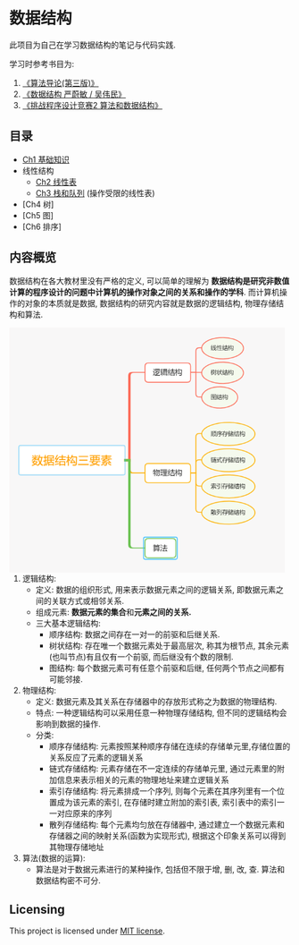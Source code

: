 # 数据结构

此项目为自己在学习数据结构的笔记与代码实践. 

学习时参考书目为:

1. [《算法导论(第三版)》](https://book.douban.com/subject/20432061/)
2. [《数据结构 严蔚敏 / 吴伟民》](https://book.douban.com/subject/2024655/)
3. [《挑战程序设计竞赛2 算法和数据结构》](https://book.douban.com/subject/26886659/)

## 目录

- [Ch1 基础知识](Ch1基础知识/README.md)
- 线性结构
  - [Ch2 线性表](Ch2线性表/README.md)
  - [Ch3 栈和队列]() (操作受限的线性表)
- [Ch4 树]
- [Ch5 图]
- [Ch6 排序]

## 内容概览

数据结构在各大教材里没有严格的定义, 可以简单的理解为 **数据结构是研究非数值计算的程序设计的问题中计算机的操作对象之间的关系和操作的学科**. 而计算机操作的对象的本质就是数据,  数据结构的研究内容就是数据的逻辑结构, 物理存储结构和算法.

<img src="img/image-20200509091129440.png" alt="image-20200509091129440" title="数据结构三要素" style="zoom:70%;" align="left" />



1. 逻辑结构:
   * 定义: 数据的组织形式, 用来表示数据元素之间的逻辑关系, 即数据元素之间的关联方式或相邻关系.
   * 组成元素: **数据元素的集合**和**元素之间的关系.**
   * 三大基本逻辑结构: 
     * 顺序结构: 数据之间存在一对一的前驱和后继关系.
     *  树状结构: 存在唯一个数据元素处于最高层次, 称其为根节点, 其余元素(也叫节点)有且仅有一个前驱, 而后继没有个数的限制.
     *  图结构: 每个数据元素可有任意个前驱和后继, 任何两个节点之间都有可能邻接.
2. 物理结构:
   * 定义: 数据元素及其关系在存储器中的存放形式称之为数据的物理结构.
   * 特点: 一种逻辑结构可以采用任意一种物理存储结构, 但不同的逻辑结构会影响到数据的操作.
   * 分类: 
     * 顺序存储结构: 元素按照某种顺序存储在连续的存储单元里,存储位置的关系反应了元素的逻辑关系
     * 链式存储结构: 元素存储在不一定连续的存储单元里, 通过元素里的附加信息来表示相关的元素的物理地址来建立逻辑关系
     * 索引存储结构:  将元素排成一个序列, 则每个元素在其序列里有一个位置成为该元素的索引, 在存储时建立附加的索引表, 索引表中的索引一一对应原来的序列 
     * 散列存储结构: 每个元素均匀放在存储器中, 通过建立一个数据元素和存储器之间的映射关系(函数为实现形式), 根据这个印象关系可以得到其物理存储地址
3. 算法(数据的运算):
   * 算法是对于数据元素进行的某种操作, 包括但不限于增, 删, 改, 查. 算法和数据结构密不可分.



## Licensing

This project is licensed under [MIT license](LICENSE). 